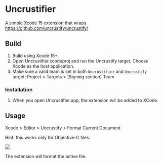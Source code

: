 # Uncrustifier
A simple Xcode 15 extension that wraps https://github.com/uncrustify/uncrustify/

## Build
1. Build using Xcode 15+.
2. Open Uncrustifier.xcodeproj and run the Uncrustify target.  Choose Xcode as the host application.
3. Make sure a valid team is set in both `Uncrustifier` and `Uncrustify` target: Project > Targets > (Signing section) Team

### Installation
1. When you open Uncrustifier.app, the extension will be added to XCode.

## Usage

Xcode > Editor > Uncrustify > Format Current Document

Hint: this works only for Objective-C files.

![](readme-images/demo.gif)

The extension will format the active file.
